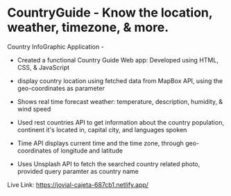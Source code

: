 # CountryGuide - Know the location, weather, timezone, & more.

Country InfoGraphic Application -
- Created a functional Country Guide Web app: Developed using HTML, CSS, & JavaScript 

- display country location using fetched data from MapBox API, using the geo-coordinates as parameter

- Shows real time forecast weather: temperature, description, humidity, & wind speed

- Used  rest countries API to get information about the country population, continent it's located in, capital city, and languages spoken

- Time API displays current time and the time zone, through geo-coordinates of longitude  and latitude 

- Uses Unsplash API to fetch the searched country related photo, provided  query paramter as country name


Live Link: https://jovial-cajeta-687cb1.netlify.app/
